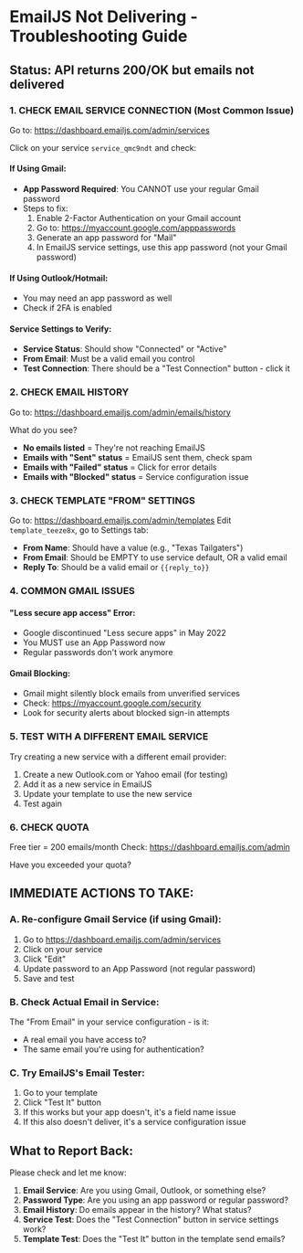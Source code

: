 # EmailJS Not Delivering - Troubleshooting Guide

## Status: API returns 200/OK but emails not delivered

### 1. CHECK EMAIL SERVICE CONNECTION (Most Common Issue)
Go to: https://dashboard.emailjs.com/admin/services

Click on your service `service_qmc9ndt` and check:

#### If Using Gmail:
- **App Password Required**: You CANNOT use your regular Gmail password
- Steps to fix:
  1. Enable 2-Factor Authentication on your Gmail account
  2. Go to: https://myaccount.google.com/apppasswords
  3. Generate an app password for "Mail"
  4. In EmailJS service settings, use this app password (not your Gmail password)
  
#### If Using Outlook/Hotmail:
- You may need an app password as well
- Check if 2FA is enabled

#### Service Settings to Verify:
- **Service Status**: Should show "Connected" or "Active"
- **From Email**: Must be a valid email you control
- **Test Connection**: There should be a "Test Connection" button - click it

### 2. CHECK EMAIL HISTORY
Go to: https://dashboard.emailjs.com/admin/emails/history

What do you see?
- **No emails listed** = They're not reaching EmailJS
- **Emails with "Sent" status** = EmailJS sent them, check spam
- **Emails with "Failed" status** = Click for error details
- **Emails with "Blocked" status** = Service configuration issue

### 3. CHECK TEMPLATE "FROM" SETTINGS
Go to: https://dashboard.emailjs.com/admin/templates
Edit `template_teeze8x`, go to Settings tab:

- **From Name**: Should have a value (e.g., "Texas Tailgaters")
- **From Email**: Should be EMPTY to use service default, OR a valid email
- **Reply To**: Should be a valid email or `{{reply_to}}`

### 4. COMMON GMAIL ISSUES

#### "Less secure app access" Error:
- Google discontinued "Less secure apps" in May 2022
- You MUST use an App Password now
- Regular passwords don't work anymore

#### Gmail Blocking:
- Gmail might silently block emails from unverified services
- Check: https://myaccount.google.com/security
- Look for security alerts about blocked sign-in attempts

### 5. TEST WITH A DIFFERENT EMAIL SERVICE

Try creating a new service with a different email provider:
1. Create a new Outlook.com or Yahoo email (for testing)
2. Add it as a new service in EmailJS
3. Update your template to use the new service
4. Test again

### 6. CHECK QUOTA
Free tier = 200 emails/month
Check: https://dashboard.emailjs.com/admin

Have you exceeded your quota?

## IMMEDIATE ACTIONS TO TAKE:

### A. Re-configure Gmail Service (if using Gmail):
1. Go to https://dashboard.emailjs.com/admin/services
2. Click on your service
3. Click "Edit"
4. Update password to an App Password (not regular password)
5. Save and test

### B. Check Actual Email in Service:
The "From Email" in your service configuration - is it:
- A real email you have access to?
- The same email you're using for authentication?

### C. Try EmailJS's Email Tester:
1. Go to your template
2. Click "Test It" button
3. If this works but your app doesn't, it's a field name issue
4. If this also doesn't deliver, it's a service configuration issue

## What to Report Back:
Please check and let me know:
1. **Email Service**: Are you using Gmail, Outlook, or something else?
2. **Password Type**: Are you using an app password or regular password?
3. **Email History**: Do emails appear in the history? What status?
4. **Service Test**: Does the "Test Connection" button in service settings work?
5. **Template Test**: Does the "Test It" button in the template send emails?